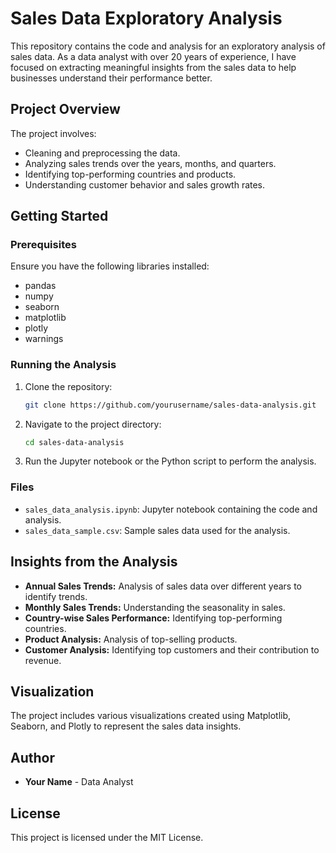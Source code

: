 # Sales Data Exploratory Analysis

This repository contains the code and analysis for an exploratory analysis of sales data. As a data analyst with over 20 years of experience, I have focused on extracting meaningful insights from the sales data to help businesses understand their performance better.

## Project Overview

The project involves:
- Cleaning and preprocessing the data.
- Analyzing sales trends over the years, months, and quarters.
- Identifying top-performing countries and products.
- Understanding customer behavior and sales growth rates.

## Getting Started

### Prerequisites

Ensure you have the following libraries installed:
- pandas
- numpy
- seaborn
- matplotlib
- plotly
- warnings

### Running the Analysis

1. Clone the repository:
    ```bash
    git clone https://github.com/yourusername/sales-data-analysis.git
    ```
2. Navigate to the project directory:
    ```bash
    cd sales-data-analysis
    ```
3. Run the Jupyter notebook or the Python script to perform the analysis.

### Files

- `sales_data_analysis.ipynb`: Jupyter notebook containing the code and analysis.
- `sales_data_sample.csv`: Sample sales data used for the analysis.

## Insights from the Analysis

- **Annual Sales Trends:** Analysis of sales data over different years to identify trends.
- **Monthly Sales Trends:** Understanding the seasonality in sales.
- **Country-wise Sales Performance:** Identifying top-performing countries.
- **Product Analysis:** Analysis of top-selling products.
- **Customer Analysis:** Identifying top customers and their contribution to revenue.

## Visualization

The project includes various visualizations created using Matplotlib, Seaborn, and Plotly to represent the sales data insights.

## Author

- **Your Name** - Data Analyst

## License

This project is licensed under the MIT License.
